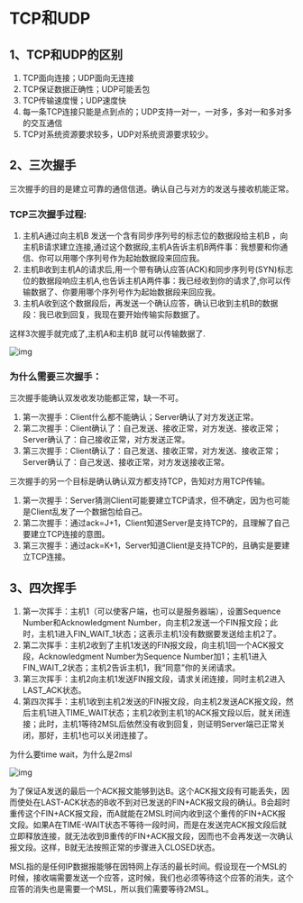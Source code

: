 # TCP和UDP

## 1、TCP和UDP的区别

1. TCP面向连接；UDP面向无连接
2. TCP保证数据正确性；UDP可能丢包
3. TCP传输速度慢；UDP速度快
4. 每一条TCP连接只能是点到点的；UDP支持一对一，一对多，多对一和多对多的交互通信
5. TCP对系统资源要求较多，UDP对系统资源要求较少。

## 2、三次握手

三次握手的目的是建立可靠的通信信道。确认自己与对方的发送与接收机能正常。

### TCP三次握手过程:

1. 主机A通过向主机B 发送一个含有同步序列号的标志位的数据段给主机B ，向主机B请求建立连接,通过这个数据段,主机A告诉主机B两件事：我想要和你通信、你可以用哪个序列号作为起始数据段来回应我。
2. 主机B收到主机A的请求后,用一个带有确认应答(ACK)和同步序列号(SYN)标志位的数据段响应主机A,也告诉主机A两件事：我已经收到你的请求了,你可以传输数据了、你要用哪个序列号作为起始数据段来回应我。
3. 主机A收到这个数据段后，再发送一个确认应答，确认已收到主机B的数据段：我已收到回复，我现在要开始传输实际数据了。

这样3次握手就完成了,主机A和主机B 就可以传输数据了.

![img](https://img-blog.csdn.net/20180804210802870?watermark/2/text/aHR0cHM6Ly9ibG9nLmNzZG4ubmV0L3dlaXhpbl80MTgzNTkxNg==/font/5a6L5L2T/fontsize/400/fill/I0JBQkFCMA==/dissolve/70)

### 为什么需要三次握手：

三次握手能确认双发收发功能都正常，缺一不可。

1. 第一次握手：Client什么都不能确认；Server确认了对方发送正常。
2. 第二次握手：Client确认了：自己发送、接收正常，对方发送、接收正常；Server确认了：自己接收正常，对方发送正常。
3. 第三次握手：Client确认了：自己发送、接收正常，对方发送、接收正常；Server确认了：自己发送、接收正常，对方发送接收正常。

三次握手的另一个目标是确认确认双方都支持TCP，告知对方用TCP传输。

1. 第一次握手：Server猜测Client可能要建立TCP请求，但不确定，因为也可能是Client乱发了一个数据包给自己。
2. 第二次握手：通过ack=J+1，Client知道Server是支持TCP的，且理解了自己要建立TCP连接的意图。
3. 第三次握手：通过ack=K+1，Server知道Client是支持TCP的，且确实是要建立TCP连接。

## 3、四次挥手

1. 第一次挥手：主机1（可以使客户端，也可以是服务器端），设置Sequence Number和Acknowledgment Number，向主机2发送一个FIN报文段；此时，主机1进入FIN_WAIT_1状态；这表示主机1没有数据要发送给主机2了。
2. 第二次挥手：主机2收到了主机1发送的FIN报文段，向主机1回一个ACK报文段，Acknowledgment Number为Sequence Number加1；主机1进入FIN_WAIT_2状态；主机2告诉主机1，我“同意”你的关闭请求。
3. 第三次挥手：主机2向主机1发送FIN报文段，请求关闭连接，同时主机2进入LAST_ACK状态。
4. 第四次挥手：主机1收到主机2发送的FIN报文段，向主机2发送ACK报文段，然后主机1进入TIME_WAIT状态；主机2收到主机1的ACK报文段以后，就关闭连接；此时，主机1等待2MSL后依然没有收到回复，则证明Server端已正常关闭，那好，主机1也可以关闭连接了。

为什么要time wait，为什么是2msl

![img](https://img-blog.csdn.net/20180813193910829?watermark/2/text/aHR0cHM6Ly9ibG9nLmNzZG4ubmV0L3dlaXhpbl80MTgzNTkxNg==/font/5a6L5L2T/fontsize/400/fill/I0JBQkFCMA==/dissolve/70)

为了保证A发送的最后一个ACK报文能够到达B。这个ACK报文段有可能丢失，因而使处在LAST-ACK状态的B收不到对已发送的FIN+ACK报文段的确认。B会超时重传这个FIN+ACK报文段，而A就能在2MSL时间内收到这个重传的FIN+ACK报文段。如果A在TIME-WAIT状态不等待一段时间，而是在发送完ACK报文段后就立即释放连接，就无法收到B重传的FIN+ACK报文段，因而也不会再发送一次确认报文段。这样，B就无法按照正常的步骤进入CLOSED状态。



MSL指的是任何IP数据报能够在因特网上存活的最长时间。假设现在一个MSL的时候，接收端需要发送一个应答，这时候，我们也必须等待这个应答的消失，这个应答的消失也是需要一个MSL，所以我们需要等待2MSL。